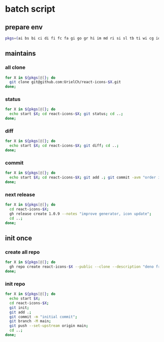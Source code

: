 # batch script

## prepare env

```bash
pkgs=(ai bs bi ci di fi fc fa gi go gr hi im md ri si sl tb ti wi cg io hi2 io5 tfi vsc lu rx)
```

## maintains

### all clone

```bash
for X in ${pkgs[@]}; do
  git clone git@github.com:UrielCh/react-icons-$X.git
done;
```

### status
```bash
for X in ${pkgs[@]}; do
  echo start $X; cd react-icons-$X; git status; cd ..;
done;
```

### diff
```bash
for X in ${pkgs[@]}; do
  echo start $X; cd react-icons-$X; git diff; cd ..;
done;
```

### commit
```bash
for X in ${pkgs[@]}; do
  echo start $X; cd react-icons-$X; git add .; git commit -avm "order icons by name"; git push; cd ..;
done;
```

### next release
```bash
for X in ${pkgs[@]}; do
  cd react-icons-$X; 
  gh release create 1.0.9 --notes "improve generator, icon update";
  cd ..;
done;
```

## init once

### create all repo
```bash
for X in ${pkgs[@]}; do
  gh repo create react-icons-$X --public --clone --description "deno fresh react-icons for ai"  --disable-issues --disable-wiki
done;
```

### init repo
```bash
for X in ${pkgs[@]}; do
  echo start $X;
  cd react-icons-$X;
  git init;
  git add .;
  git commit -m "initial commit";
  git branch -M main;
  git push --set-upstream origin main;
  cd ..;
done;
```

